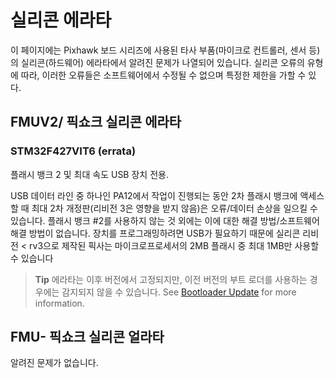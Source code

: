 # 실리콘 에라타

이 페이지에는 Pixhawk 보드 시리즈에 사용된 타사 부품(마이크로 컨트롤러, 센서 등)의 실리콘(하드웨어) 에라타에서 알려진 문제가 나열되어 있습니다. 실리콘 오류의 유형에 따라, 이러한 오류들은 소프트웨어에서 수정될 수 없으며 특정한 제한을 가할 수 있다.

## FMUV2/ 픽쇼크 실리콘 에라타

### STM32F427VIT6 (errata) 

플래시 뱅크 2 및 최대 속도 USB 장치 전용.

USB 데이터 라인 중 하나인 PA12에서 작업이 진행되는 동안 2차 플래시 뱅크에 액세스할 때 최대 2차 개정판(리비전 3은 영향을 받지 않음)은 오류/데이터 손상을 일으킬 수 있습니다. 플래시 뱅크 #2를 사용하지 않는 것 외에는 이에 대한 해결 방법/소프트웨어 해결 방법이 없습니다. 장치를 프로그래밍하려면 USB가 필요하기 때문에 실리콘 리비전 < rv3으로 제작된 픽사는 마이크로프로세서의 2MB 플래시 중 최대 1MB만 사용할 수 있습니다

> **Tip** 에라타는 이후 버전에서 고정되지만, 이전 버전의 부트 로더를 사용하는 경우에는 감지되지 않을 수 있습니다. See [Bootloader Update](../advanced_config/bootloader_update.md) for more information.

## FMU- 픽쇼크 실리콘 얼라타

알려진 문제가 없습니다.